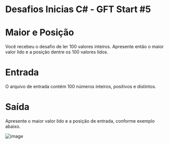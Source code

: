 # Desafios Inicias C# - GFT Start #5
# Maior e Posição

Você recebeu o desafio de ler 100 valores inteiros. Apresente então o maior valor lido e a posição dentre os 100 valores lidos.

# Entrada

O arquivo de entrada contém 100 números inteiros, positivos e distintos.

# Saída

Apresente o maior valor lido e a posição de entrada, conforme exemplo abaixo.

![image](https://user-images.githubusercontent.com/76081229/175296140-f3529d2b-26fa-4367-aad7-f08b6fe874c2.png)
